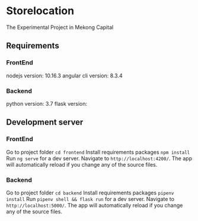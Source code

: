 # Storelocation

The Experimental Project in Mekong Capital

## Requirements
### FrontEnd
nodejs version: 10.16.3
angular cli version: 8.3.4

### Backend
python version: 3.7
flask version: 

## Development server
### FrontEnd
Go to project folder `cd frontend`
Install requirements packages `npm install`
Run `ng serve` for a dev server. Navigate to `http://localhost:4200/`. The app will automatically reload if you change any of the source files.

### Backend
Go to project folder `cd backend`
Install requirements packages `pipenv install`
Run `pipenv shell && flask run` for a dev server. Navigate to `http://localhost:5000/`. The app will automatically reload if you change any of the source files.
